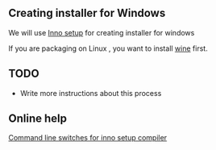 ## Creating installer for Windows

We will use [Inno setup](http://www.jrsoftware.org/) for creating installer for windows

If you are packaging on Linux , you want to install [wine](http://wiki.winehq.org/FrontPage) first.


## TODO
* Write more instructions about this process


## Online help
[Command line switches for inno setup compiler](http://www.jrsoftware.org/ishelp/index.php?topic=compilercmdline)
